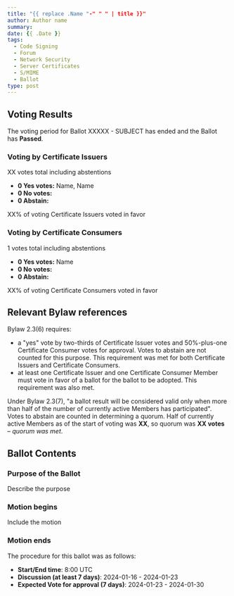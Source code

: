 ```yaml
---
title: "{{ replace .Name "-" " " | title }}"
author: Author name
summary: 
date: {{ .Date }}
tags:
  - Code Signing
  - Forum
  - Network Security
  - Server Certificates
  - S/MIME
  - Ballot
type: post
---
```


## Voting Results

The voting period for Ballot XXXXX - SUBJECT has ended and the Ballot has **Passed**.

### Voting by Certificate Issuers

XX votes total including abstentions

- **0 Yes votes:** Name, Name
- **0 No votes:**
- **0 Abstain:**  

XX% of voting Certificate Issuers voted in favor

### Voting by Certificate Consumers

1 votes total including abstentions

- **0 Yes votes:** Name  
- **0 No votes:**  
- **0 Abstain:**  

XX% of voting Certificate Consumers voted in favor

## Relevant Bylaw references

Bylaw 2.3(6) requires:

- a "yes" vote by two-thirds of Certificate Issuer votes and 50%-plus-one Certificate Consumer votes for approval.  Votes to abstain are not counted for this purpose. This requirement was met for both Certificate Issuers and Certificate Consumers.
- at least one Certificate Issuer and one Certificate Consumer Member must vote in favor of a ballot for the ballot to be adopted. This requirement was also met.

Under Bylaw 2.3(7), "a ballot result will be considered valid only when more than half of the number of currently active Members has participated". Votes to abstain are counted in determining a quorum. Half of currently active Members as of the start of voting was **XX**, so quorum was **XX votes** – _quorum was met_.

## Ballot Contents

### Purpose of the Ballot

Describe the purpose

### Motion begins

Include the motion

### Motion ends

The procedure for this ballot was as follows:

- **Start/End time**: 8:00 UTC
- **Discussion (at least 7 days)**: 2024-01-16 - 2024-01-23
- **Expected Vote for approval (7 days)**: 2024-01-23 - 2024-01-30
